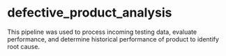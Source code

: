 # defective_product_analysis
This pipeline was used to process incoming testing data, evaluate performance, and determine historical performance of product to identify root cause.
